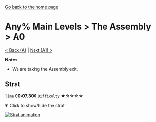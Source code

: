 [Go back to the home page](https://github.com/Doublevil/scbspeedrun)

# Any% Main Levels > The Assembly > A0

[< Back (A)](https://github.com/Doublevil/scbspeedrun/blob/main/levels/any_ml/A/A.md) | [Next (A1) >](https://github.com/Doublevil/scbspeedrun/blob/main/levels/any_ml/A/A1.md)

**Notes**
- We are taking the Assembly exit.

## Strat

`Time` **00:07.300** `Difficulty` ★☆☆☆☆
<details open>
  <summary>Click to show/hide the strat</summary>

  [![Strat animation](https://github.com/Doublevil/scbspeedrun/blob/main/media/levels/A/A0_Strat.webp)](https://github.com/Doublevil/scbspeedrun/blob/main/media/levels/A/A0_Strat.mp4?raw=true)
</details>
